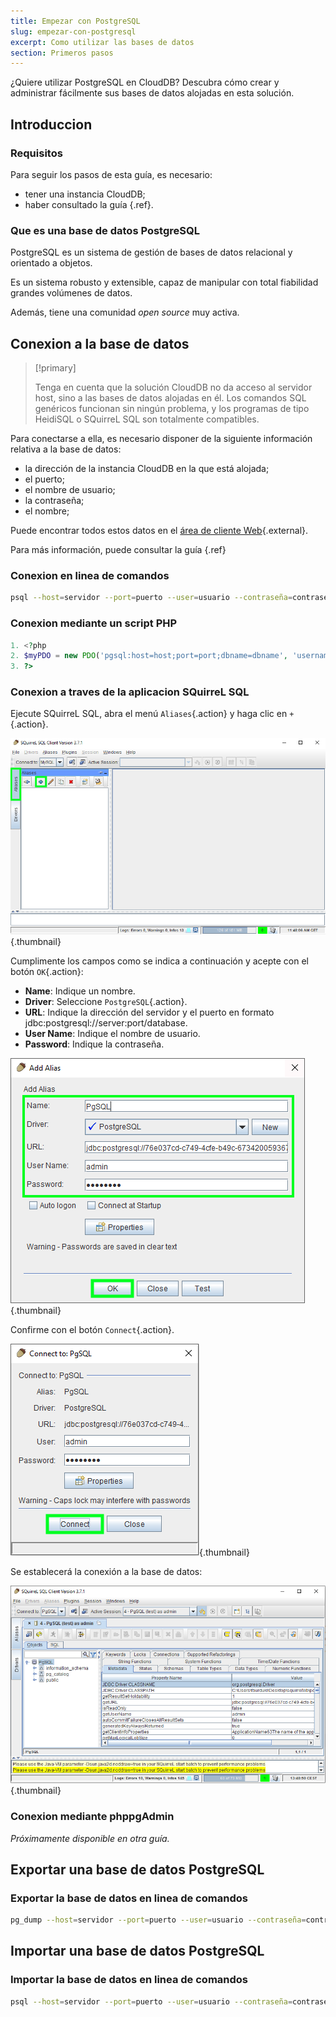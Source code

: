 ```yaml
---
title: Empezar con PostgreSQL
slug: empezar-con-postgresql
excerpt: Como utilizar las bases de datos
section: Primeros pasos
---
```


¿Quiere utilizar PostgreSQL en CloudDB? Descubra cómo crear y administrar fácilmente sus bases de datos alojadas en esta solución.


## Introduccion

### Requisitos
Para seguir los pasos de esta guía, es necesario:

- tener una instancia CloudDB;
- haber consultado la guía [](debuter-avec-clouddbguide.es-es.md){.ref}.


### Que es una base de datos PostgreSQL
PostgreSQL es un sistema de gestión de bases de datos relacional y orientado a objetos.

Es un sistema robusto y extensible, capaz de manipular con total fiabilidad grandes volúmenes de datos.

Además, tiene una comunidad *open source* muy activa.


## Conexion a la base de datos


> [!primary]
>
> Tenga en cuenta que la solución CloudDB no da acceso al servidor host, sino a las bases de datos alojadas en él. Los comandos SQL genéricos funcionan sin ningún problema, y los programas de tipo HeidiSQL o SQuirreL SQL son totalmente compatibles.
> 

Para conectarse a ella, es necesario disponer de la siguiente información relativa a la base de datos:

- la dirección de la instancia CloudDB en la que está alojada;
- el puerto;
- el nombre de usuario;
- la contraseña;
- el nombre;

Puede encontrar todos estos datos en el [área de cliente Web](https://www.ovh.com/manager/web/){.external}.

Para más información, puede consultar la guía [](debuter-avec-clouddbguide.es-es.md){.ref}


### Conexion en linea de comandos

```bash
psql --host=servidor --port=puerto --user=usuario --contraseña=contraseña nombre_de_la_BD
```


### Conexion mediante un script PHP

```php
1. <?php
2. $myPDO = new PDO('pgsql:host=host;port=port;dbname=dbname', 'username', 'password');
3. ?>
```


### Conexion a traves de la aplicacion SQuirreL SQL
Ejecute SQuirreL SQL, abra el menú `Aliases`{.action} y haga clic en `+`{.action}.


![ejecutar SQuirreL SQL](images/1.PNG){.thumbnail}

Cumplimente los campos como se indica a continuación y acepte con el botón `OK`{.action}:

- **Name**: Indique un nombre.
- **Driver**: Seleccione `PostgreSQL`{.action}.
- **URL**: Indique la dirección del servidor y el puerto en formato jdbc:postgresql://server:port/database.
- **User Name**: Indique el nombre de usuario.
- **Password**: Indique la contraseña.


![configuración de la conexión](images/2.PNG){.thumbnail}

Confirme con el botón `Connect`{.action}.


![confirmación de la conexión](images/3.PNG){.thumbnail}

Se establecerá la conexión a la base de datos:


![conexión a la base de datos](images/4.PNG){.thumbnail}


### Conexion mediante phppgAdmin
*Próximamente disponible en otra guía.*


## Exportar una base de datos PostgreSQL

### Exportar la base de datos en linea de comandos

```bash
pg_dump --host=servidor --port=puerto --user=usuario --contraseña=contraseña nombre_de_la_BD > nombre_de_la_BD.sql
```


## Importar una base de datos PostgreSQL

### Importar la base de datos en linea de comandos

```bash
psql --host=servidor --port=puerto --user=usuario --contraseña=contraseña nombre_de_la_BD < nombre_de_la_BD.sql
```